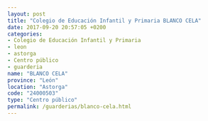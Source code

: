 ```yaml
---
layout: post
title: "Colegio de Educación Infantil y Primaria BLANCO CELA"
date: 2017-09-20 20:57:05 +0200
categories:
- Colegio de Educación Infantil y Primaria
- leon
- astorga
- Centro público
- guarderia
name: "BLANCO CELA"
province: "León"
location: "Astorga"
code: "24000503"
type: "Centro público"
permalink: /guarderias/blanco-cela.html
---
```

